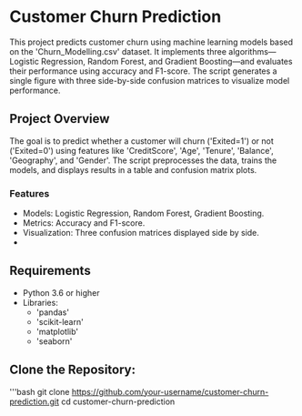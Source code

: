 # Customer Churn Prediction
This project predicts customer churn using machine learning models based on the 'Churn_Modelling.csv' dataset. 
It implements three algorithms—Logistic Regression, Random Forest, and Gradient Boosting—and evaluates their performance using accuracy and F1-score. 
The script generates a single figure with three side-by-side confusion matrices to visualize model performance.

## Project Overview
The goal is to predict whether a customer will churn ('Exited=1') or not ('Exited=0') using features like 'CreditScore', 'Age', 'Tenure', 'Balance', 'Geography', and 'Gender'.
The script preprocesses the data, trains the models, and displays results in a table and confusion matrix plots.

### Features
- Models: Logistic Regression, Random Forest, Gradient Boosting.
- Metrics: Accuracy and F1-score.
- Visualization: Three confusion matrices displayed side by side.
- 
## Requirements
- Python 3.6 or higher
- Libraries:
  - 'pandas'
  - 'scikit-learn'
  - 'matplotlib'
  - 'seaborn'

## Clone the Repository:
   '''bash
   git clone https://github.com/your-username/customer-churn-prediction.git
   cd customer-churn-prediction
